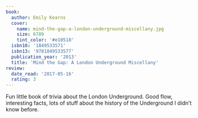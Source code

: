 ```yaml
---
book:
  author: Emily Kearns
  cover:
    name: mind-the-gap-a-london-underground-miscellany.jpg
    size: 6789
    tint_color: '#e10518'
  isbn10: '1849533571'
  isbn13: '9781849533577'
  publication_year: '2013'
  title: 'Mind the Gap: A London Underground Miscellany'
review:
  date_read: '2017-05-16'
  rating: 3
---
```


Fun little book of trivia about the London Underground. Good flow, interesting facts, lots of stuff about the history of the Underground I didn’t know before.